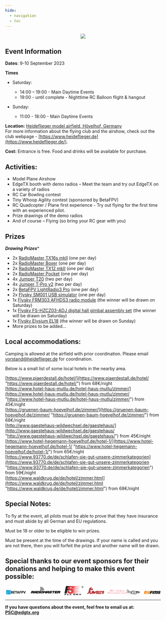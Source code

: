 ```yaml
---
hide:
  - navigation
  - toc
---
```



<p></p> 
<p align="center">
<a><img src="/assets/poster.jpg?raw=true" align="center" width="497"></a>
</P>

## **Event Information**

**Dates**: 9-10 September 2023

**Times**

 - Saturday: 
 
	 - 14:00 – 19:00 - Main Daytime Events
	 - 19:00 - until complete - Nighttime RC Balloon flight & hangout
	 
 - Sunday: 
 
	 - 11:00 - 18:00 - Main Daytime Events

**Location:** [Heideflieger model airfield, Hövelhof, Germany](https://goo.gl/maps/PnKNvfpiLwWsHyVs6) <br/>
For more information about the flying club and the airshow, check out the club webpage - [https://www.heideflieger.de](https://www.heideflieger.de/). 

**Cost:** 
Entrance is free.
Food and drinks will be available for purchase. 

## **Activities:**

- Model Plane Airshow
- EdgeTX booth with demo radios – Meet the team and try out EdgeTX on a variety of radios
- RC Car Bowling contest
- Tiny Whoop Agility contest (sponsored by BetaFPV)
- RC Quadcopter / Plane first experience - Try out flying for the first time with an experienced pilot.
- Prize drawings of the demo radios
- And of course – Flying (so bring your RC gear with you)

## Prizes

***Drawing Prizes****

- 2x [RadioMaster TX16s mkII](https://www.radiomasterrc.com/products/tx16s-mark-ii-radio-controller) (one per day)
- 2x [RadioMaster Boxer](https://www.radiomasterrc.com/products/boxer-radio-controller-m2) (one per day)
- 2x [RadioMaster TX12 mkII](https://www.radiomasterrc.com/products/tx12-mark-ii-radio-controller) (one per day)
- 2x [RadioMaster Pocket](https://www.radiomasterrc.com/products/pocket-radio-controller-m2) (one per day)
- 4x [Jumper T20](https://www.jumper-rc.com/t20-p0117.html) (two per day)
- 4x [Jumper T-Pro v2](https://www.jumper-rc.com/jumper-t-pro-internal-24g-1000mw-expresslrs-elrs-module-radio-controller-hall-sensor-gimbals-edgetx-opentx-p0114.html) (two per day)
- 2x [BetaFPV LightRadio3 Pro](https://betafpv.com/products/literadio-3-pro-radio-transmitter) (one per day)
- 2x [Flysky SM001 USB simulator](https://www.flysky-cn.com/sm001specifications) (one per day)
- 1x [Flysky FRM303 AFHDS3 radio module](https://www.flysky-cn.com/frm303description) (the winner will be drawn on Saturday)
- 1x [Flysky FS-HZCZ03-ADJ digital hall gimbal assembly set](https://www.flysky-cn.com/paladin-evdescription-1) (the winner will be drawn on Saturday)
- 1x [Flysky Elysium EL18](https://www.flysky-cn.com/el18description) (the winner will be drawn on Sunday)
- More prizes to be added...

## **Local accommodations:**

Camping is allowed at the airfield with prior coordination. Please email  vorstand@heideflieger.de for coordination.

Below is a small list of some local hotels in the nearby area.

[https://www.piaerdestall.de/hotel/](https://www.piaerdestall.de/hotel/ "https://www.piaerdestall.de/hotel/") from 68€/night  
[https://www.hotel-haus-mutlu.de/hotel-haus-mutlu/zimmer/](https://www.hotel-haus-mutlu.de/hotel-haus-mutlu/zimmer/ "https://www.hotel-haus-mutlu.de/hotel-haus-mutlu/zimmer/") from 45€/night  
[https://gruenen-baum-hoevelhof.de/zimmer/](https://gruenen-baum-hoevelhof.de/zimmer/ "https://gruenen-baum-hoevelhof.de/zimmer/") from 68€/night  
[http://www.gaestehaus-wildwechsel.de/gaestehaus/](http://www.gaestehaus-wildwechsel.de/gaestehaus/ "http://www.gaestehaus-wildwechsel.de/gaestehaus/") from 45€/night  
[https://www.hotel-hegemann-hoevelhof.de/hotel-1/](https://www.hotel-hegemann-hoevelhof.de/hotel-1/ "https://www.hotel-hegemann-hoevelhof.de/hotel-1/") from 65€/night  
[https://www.93770.de/de/schlafen-sie-gut-unsere-zimmerkategorien](https://www.93770.de/de/schlafen-sie-gut-unsere-zimmerkategorien "https://www.93770.de/de/schlafen-sie-gut-unsere-zimmerkategorien") from 59€/night  
[https://www.waldkrug.de/de/hotel/zimmer.html](https://www.waldkrug.de/de/hotel/zimmer.html "https://www.waldkrug.de/de/hotel/zimmer.html") from 68€/night  



## **Special Notes:**

To fly at the event, all pilots must be able to prove that they have insurance and must abide by all German and EU regulations.

Must be 18 or older to be eligible to win prizes.

Must be present at the time of the drawings. If your name is called and you are not there, then you will forfeit the prize and another name will be drawn.


## **Special thanks to our event sponsors for their donations and helping to make this event possible:**


<p align="center">
<a><img src="/assets/2023festsponsors.png?raw=true" align="center" width="800"></a>
</P>
 
---
       
**If you have questions about the event, feel free to email us at: PSC@edgtx.org**





